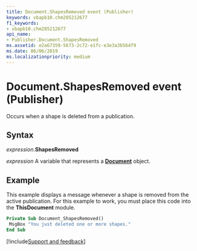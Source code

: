 ```yaml
---
title: Document.ShapesRemoved event (Publisher)
keywords: vbapb10.chm285212677
f1_keywords:
- vbapb10.chm285212677
api_name:
- Publisher.Document.ShapesRemoved
ms.assetid: e2a67359-5673-2c72-e1fc-e3e3a3b564f9
ms.date: 06/06/2019
ms.localizationpriority: medium
---
```



# Document.ShapesRemoved event (Publisher)

Occurs when a shape is deleted from a publication.


## Syntax

_expression_.**ShapesRemoved**

_expression_ A variable that represents a **[Document](Publisher.Document.md)** object.


## Example

This example displays a message whenever a shape is removed from the active publication. For this example to work, you must place this code into the **ThisDocument** module.

```vb
Private Sub Document_ShapesRemoved() 
 MsgBox "You just deleted one or more shapes." 
End Sub
```

[!include[Support and feedback](~/includes/feedback-boilerplate.md)]